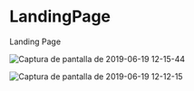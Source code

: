 # LandingPage

Landing Page

![Captura de pantalla de 2019-06-19 12-15-44](https://user-images.githubusercontent.com/31213239/59786060-02b4f080-928c-11e9-89c0-0fe2e49b973a.png)

![Captura de pantalla de 2019-06-19 12-12-15](https://user-images.githubusercontent.com/31213239/59785857-8cb08980-928b-11e9-8168-f72a9558159c.png)
